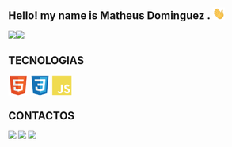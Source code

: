 <div>
  <h2> Hello! my name is Matheus Dominguez . <img src="https://github.com/oidominguez/oidominguez/blob/main/Hi.gif" width="25"></h2>
</div>

<div style="display: flex">
  <div>
     <img height="180em" src="https://github-readme-stats.vercel.app/api?username=oidominguez&show_icons=true&theme=dracula&include_all_commits=true&count_private=true"/>
  </div>
  <div>
    <img height="150em" src='https://github-readme-stats.vercel.app/api/top-langs/?username=oidominguez&theme=dracula&layout=compact' />
  </div>

</div>

 
<h2>TECNOLOGIAS</h2>
<div style="display: inline_block">
    <img align="center" alt="HTML" height="40" width="40" src="https://raw.githubusercontent.com/devicons/devicon/master/icons/html5/html5-original.svg">
    <img align="center" alt="CSS" height="40" width="40" src="https://raw.githubusercontent.com/devicons/devicon/master/icons/css3/css3-original.svg">
    <img align="center" alt="Js" height="40" width="40" src="https://raw.githubusercontent.com/devicons/devicon/master/icons/javascript/javascript-plain.svg">
</div>
<h2>CONTACTOS</h2>




<div>

<a href="https://api.whatsapp.com/send?phone=244940989200&text=Ola!Vi%seu%contacto%no%GitHub" target="_blank"><img src="https://img.shields.io/badge/WhatsApp-25D366?style=for-the-badge&logo=whatsapp&logoColor=white"/></a>
<a href = "mailto:contato@oidominguez.dev"><img src="https://img.shields.io/badge/-Gmail-%23333?style=for-the-badge&logo=gmail&logoColor=white" target="_blank"></a>
<a href="https://instagram.com/oidominguez" target="_blank"><img src="https://img.shields.io/badge/Instagram-E4405F?style=for-the-badge&logo=instagram&logoColor=white"></a>
</div>
